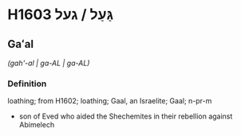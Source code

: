 # H1603 גַּעַל / געל

## Gaʻal

_(gah'-al | ɡa-AL | ɡa-AL)_

### Definition

loathing; from H1602; loathing; Gaal, an Israelite; Gaal; n-pr-m

- son of Eved who aided the Shechemites in their rebellion against Abimelech
